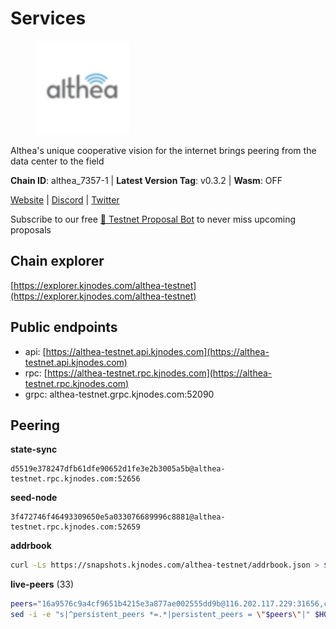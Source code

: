# Services

<figure><img src="https://raw.githubusercontent.com/kj89/cosmos-images/main/logos/althea.png" width="150" alt=""><figcaption></figcaption></figure>

Althea's unique cooperative vision for the internet  brings peering from the data center to the field

**Chain ID**: althea_7357-1 | **Latest Version Tag**: v0.3.2 | **Wasm**: OFF

[Website](https://www.althea.net) | [Discord](https://discord.gg/ZTKWfpDs) | [Twitter](https://twitter.com/altheanetwork)



Subscribe to our free [🤖 Testnet Proposal Bot](https://t.me/kjnodes_testnet_proposal_bot) to never miss upcoming proposals


## Chain explorer
[https://explorer.kjnodes.com/althea-testnet](https://explorer.kjnodes.com/althea-testnet)

## Public endpoints

* api: [https://althea-testnet.api.kjnodes.com](https://althea-testnet.api.kjnodes.com)
* rpc: [https://althea-testnet.rpc.kjnodes.com](https://althea-testnet.rpc.kjnodes.com)
* grpc: althea-testnet.grpc.kjnodes.com:52090

## Peering

**state-sync**

```text
d5519e378247dfb61dfe90652d1fe3e2b3005a5b@althea-testnet.rpc.kjnodes.com:52656
```

**seed-node**

```text
3f472746f46493309650e5a033076689996c8881@althea-testnet.rpc.kjnodes.com:52659
```

**addrbook**
```bash
curl -Ls https://snapshots.kjnodes.com/althea-testnet/addrbook.json > $HOME/.althea/config/addrbook.json
```

**live-peers** (33)
```bash
peers="16a9576c9a4cf9651b4215e3a877ae002555dd9b@116.202.117.229:31656,cc542d9fb5f93780fc4004aa67f2b502686a24e8@144.76.27.79:61056,6c3d7683bf40a521b7c22391fd6c989b46a2e0e2@78.46.106.75:27656,ba247bdf826a9636a8276d6a00d8004755f6bb18@162.19.238.210:26656,5df46d6901ca3487b640950cd0ffedd315536ca1@161.97.139.245:26656,698edcaf59b14f7bf50b681ef1ee3046fa062c77@65.109.92.235:11056,2f43ea489479761a7cb7e250b634706d2a441c27@94.19.249.187:29656,5bad7ac6f006ee3b6f52dc91e85b5aae8e488233@194.163.149.53:26656,1d9a103d1e24c590bdfb577537eddd19a322f886@65.109.92.240:17886,cd71580f8ab4af6beeaf867702a86ca6f9331f71@65.19.136.133:23296,d5519e378247dfb61dfe90652d1fe3e2b3005a5b@65.109.68.190:52656,76932bbeb29836c6405329c21358d051ef6e33a3@65.109.65.163:21856,6655b2be870706c16d417ab15dd82a60fda0a0bd@78.46.61.117:01656,0d4220d2bbda711183a8db6f45c26b1541fa0d6a@65.109.116.204:21856,fd54b3d5e49c047dae61ca3a8e430f500eab783c@65.109.92.148:26656,0037b2dc30933fa5c027a83be39f0061253ff83b@5.189.157.140:26656,90d692d481c1c4739ba8a7045b5552fa8d410901@88.99.164.158:17886,e5990247cc7fde4f94b44f687e0a9bda84fffe55@141.94.193.28:55766,83147260a704b75283ca6da218516ee0eaa82956@170.64.156.36:26656,17edf24237b1c2b5b196d344761f964407d05862@65.108.233.109:12456,15e7baf69c0db5c25e26cd1f13eb0d52a7a708b5@142.202.241.235:26656,bcec1c0df99526be43efa248491b87e8a2374ebe@94.130.26.9:26956,bc55fa695313549672c4a480143dc400eaada16b@138.201.136.49:29656,019988ce47565ad683b7675216e8fbcb171b841c@107.155.125.170:26656,0aac1fc75b4a613f6bb7d15c6250350d478227a6@66.45.231.30:11144,04917b5810df2a380c1b18d83f577f1aba550818@222.106.187.14:53300,4f5eb5164329a61fc898ac75849ae873c8e539c9@66.172.36.135:14656,5b6c6d679904ded86d36397e8ea583c122f5ddbd@144.91.102.95:26656,766377592cbaae65d8e6df5120bd8b4fdfc8a372@98.63.20.2:26656,c7b642db1e41d4136d3fd36a6a505a3bcc504a2f@34.73.112.90:26656,ade4d8bc8cbe014af6ebdf3cb7b1e9ad36f412c0@176.9.82.221:12456,091cca4ac5e54f965d3b36b9ad3a431657745a32@65.109.52.56:22553,9aa8a73ea9364aa3cf7806d4dd25b6aed88d8152@190.2.136.144:11356"
sed -i -e "s|^persistent_peers *=.*|persistent_peers = \"$peers\"|" $HOME/.althea/config/config.toml
```
